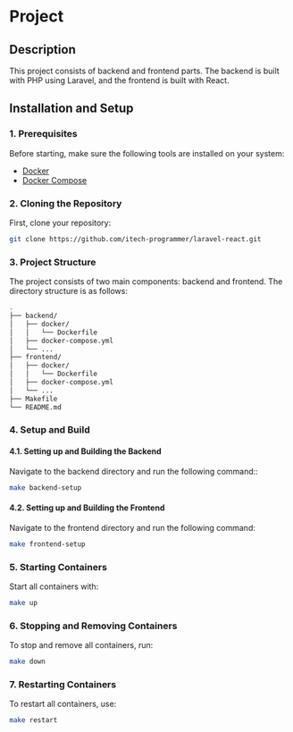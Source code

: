 # Project

## Description

This project consists of backend and frontend parts. The backend is built with PHP using Laravel, and the frontend is built with React.

## Installation and Setup

### 1. Prerequisites

Before starting, make sure the following tools are installed on your system:

- [Docker](https://docs.docker.com/get-docker/)
- [Docker Compose](https://docs.docker.com/compose/install/)

### 2. Cloning the Repository

First, clone your repository:

```sh
git clone https://github.com/itech-programmer/laravel-react.git
```
### 3. Project Structure

The project consists of two main components: backend and frontend. The directory structure is as follows:

```sh
.
├── backend/
│   ├── docker/
│   │   └── Dockerfile
│   ├── docker-compose.yml
│   └── ...
├── frontend/
│   ├── docker/
│   │   └── Dockerfile
│   ├── docker-compose.yml
│   └── ...
├── Makefile
└── README.md
```
### 4. Setup and Build

#### 4.1. Setting up and Building the Backend
Navigate to the backend directory and run the following command::

```sh
make backend-setup
```

#### 4.2. Setting up and Building the Frontend
Navigate to the frontend directory and run the following command:

```sh
make frontend-setup
```

### 5. Starting Containers
Start all containers with:

```sh
make up
```

### 6. Stopping and Removing Containers
To stop and remove all containers, run:

```sh
make down
```

### 7. Restarting Containers
To restart all containers, use:

```sh
make restart
```